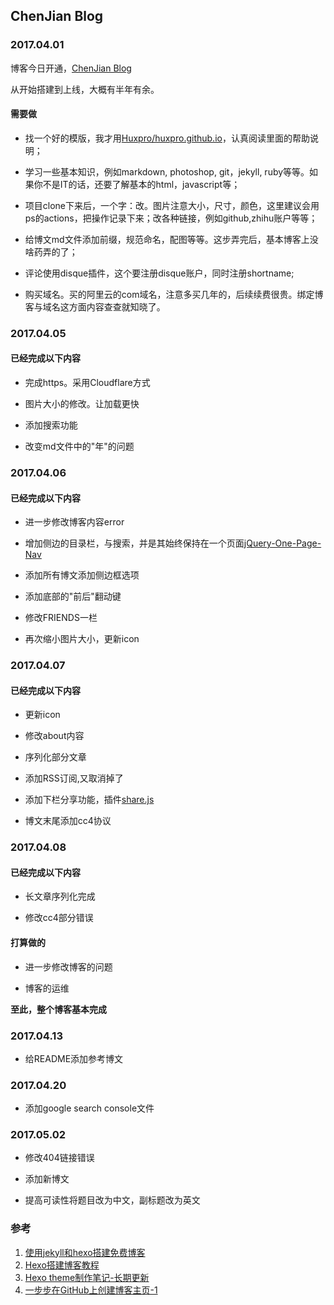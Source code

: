 ## ChenJian Blog

### 2017.04.01

博客今日开通，[ChenJian Blog](http://o-my-chenjian.com)

从开始搭建到上线，大概有半年有余。

#### 需要做

- 找一个好的模版，我才用[Huxpro/huxpro.github.io](https://github.com/Huxpro/huxpro.github.io)，认真阅读里面的帮助说明；

- 学习一些基本知识，例如markdown, photoshop, git，jekyll, ruby等等。如果你不是IT的话，还要了解基本的html，javascript等；

- 项目clone下来后，一个字：改。图片注意大小，尺寸，颜色，这里建议会用ps的actions，把操作记录下来；改各种链接，例如github,zhihu账户等等；

- 给博文md文件添加前缀，规范命名，配图等等。这步弄完后，基本博客上没啥药弄的了；

- 评论使用disque插件，这个要注册disque账户，同时注册shortname;

- 购买域名。买的阿里云的com域名，注意多买几年的，后续续费很贵。绑定博客与域名这方面内容查查就知晓了。

### 2017.04.05

#### 已经完成以下内容

- 完成https。采用Cloudflare方式

- 图片大小的修改。让加载更快

- 添加搜索功能

- 改变md文件中的"年"的问题

### 2017.04.06

#### 已经完成以下内容

- 进一步修改博客内容error

- 增加侧边的目录栏，与搜索，并是其始终保持在一个页面[jQuery-One-Page-Nav](https://github.com/davist11/jQuery-One-Page-Nav)

- 添加所有博文添加侧边框选项

- 添加底部的"前后"翻动键

- 修改FRIENDS一栏

- 再次缩小图片大小，更新icon

### 2017.04.07

#### 已经完成以下内容

- 更新icon

- 修改about内容

- 序列化部分文章

- 添加RSS订阅,又取消掉了

- 添加下栏分享功能，插件[share.js](https://github.com/overtrue/share.js)

- 博文末尾添加cc4协议


### 2017.04.08

#### 已经完成以下内容

- 长文章序列化完成

- 修改cc4部分错误

#### 打算做的

- 进一步修改博客的问题

- 博客的运维

**至此，整个博客基本完成**

### 2017.04.13

- 给README添加参考博文

### 2017.04.20

- 添加google search console文件

### 2017.05.02

- 修改404链接错误

- 添加新博文

- 提高可读性将题目改为中文，副标题改为英文

### 参考

1. [使用jekyll和hexo搭建免费博客](http://www.alonemonkey.com/2016/05/20/blog-by-jekyll-hexo/)
2. [Hexo搭建博客教程](http://thief.one/2017/03/03/Hexo%E6%90%AD%E5%BB%BA%E5%8D%9A%E5%AE%A2%E6%95%99%E7%A8%8B/)
3. [Hexo theme制作笔记-长期更新](https://blog.domeyi.com/2016/12/02/hexo-theme%E5%88%B6%E4%BD%9C%E7%AC%94%E8%AE%B0-%E9%95%BF%E6%9C%9F%E6%9B%B4%E6%96%B0/)
4. [一步步在GitHub上创建博客主页-1](http://www.pchou.info/ssgithubPage/2013-01-03-build-github-blog-page-01.html)
